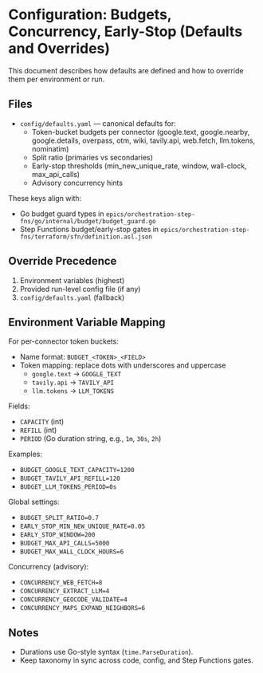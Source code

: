 # Configuration: Budgets, Concurrency, Early-Stop (Defaults and Overrides)

This document describes how defaults are defined and how to override them per environment or run.

## Files
- `config/defaults.yaml` — canonical defaults for:
  - Token-bucket budgets per connector (google.text, google.nearby, google.details, overpass, otm, wiki, tavily.api, web.fetch, llm.tokens, nominatim)
  - Split ratio (primaries vs secondaries)
  - Early-stop thresholds (min_new_unique_rate, window, wall-clock, max_api_calls)
  - Advisory concurrency hints

These keys align with:
- Go budget guard types in `epics/orchestration-step-fns/go/internal/budget/budget_guard.go`
- Step Functions budget/early-stop gates in `epics/orchestration-step-fns/terraform/sfn/definition.asl.json`

## Override Precedence
1. Environment variables (highest)
2. Provided run-level config file (if any)
3. `config/defaults.yaml` (fallback)

## Environment Variable Mapping

For per-connector token buckets:
- Name format: `BUDGET_<TOKEN>_<FIELD>`
- Token mapping: replace dots with underscores and uppercase
  - `google.text` → `GOOGLE_TEXT`
  - `tavily.api` → `TAVILY_API`
  - `llm.tokens` → `LLM_TOKENS`

Fields:
- `CAPACITY` (int)
- `REFILL` (int)
- `PERIOD` (Go duration string, e.g., `1m`, `30s`, `2h`)

Examples:
- `BUDGET_GOOGLE_TEXT_CAPACITY=1200`
- `BUDGET_TAVILY_API_REFILL=120`
- `BUDGET_LLM_TOKENS_PERIOD=0s`

Global settings:
- `BUDGET_SPLIT_RATIO=0.7`
- `EARLY_STOP_MIN_NEW_UNIQUE_RATE=0.05`
- `EARLY_STOP_WINDOW=200`
- `BUDGET_MAX_API_CALLS=5000`
- `BUDGET_MAX_WALL_CLOCK_HOURS=6`

Concurrency (advisory):
- `CONCURRENCY_WEB_FETCH=8`
- `CONCURRENCY_EXTRACT_LLM=4`
- `CONCURRENCY_GEOCODE_VALIDATE=4`
- `CONCURRENCY_MAPS_EXPAND_NEIGHBORS=6`

## Notes
- Durations use Go-style syntax (`time.ParseDuration`).
- Keep taxonomy in sync across code, config, and Step Functions gates.